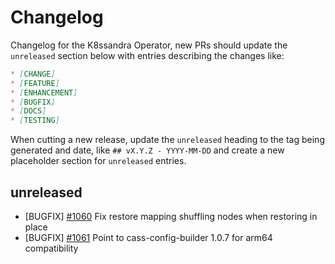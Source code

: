 # Changelog

Changelog for the K8ssandra Operator, new PRs should update the `unreleased` section below with entries describing the changes like:

```markdown
* [CHANGE]
* [FEATURE]
* [ENHANCEMENT]
* [BUGFIX]
* [DOCS]
* [TESTING]
```

When cutting a new release, update the `unreleased` heading to the tag being generated and date, like `## vX.Y.Z - YYYY-MM-DD` and create a new placeholder section for  `unreleased` entries.

## unreleased

* [BUGFIX] [#1060](https://github.com/k8ssandra/k8ssandra-operator/issues/1060) Fix restore mapping shuffling nodes when restoring in place
* [BUGFIX] [#1061](https://github.com/k8ssandra/k8ssandra-operator/issues/1061) Point to cass-config-builder 1.0.7 for arm64 compatibility